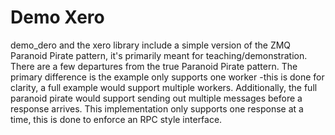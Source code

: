 # Demo Xero

demo_dero and the xero library include a simple version of the ZMQ Paranoid Pirate pattern, it's primarily meant for teaching/demonstration.
There are a few departures from the true Paranoid Pirate pattern. The primary difference is the example only supports one worker -this is done for clarity, a full example would support multiple workers. Additionally, the full paranoid pirate would support sending out multiple messages before a response arrives. This implementation only supports one response at a time, this is done to enforce an RPC style interface.
